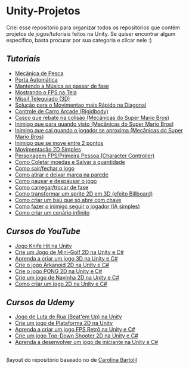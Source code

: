 # Unity-Projetos
Criei esse repositório para organizar todos os repositórios que contém projetos de jogos/tutoriais feitos na Unity. Se quiser encontrar algum específico, basta procurar por sua categoria e clicar nele :)
<br>
<h2><em>Tutoriais</em></h2>
<ul>
  <li><a href="https://github.com/GabrielChiarelli/mecanica-de-pesca-2d-tutorial-projeto-unity" target="_blank">Mecânica de Pesca</a></li>
  <li><a href="https://github.com/GabrielChiarelli/porta-automatica-tutorial-projeto-unity" target="_blank">Porta Automática</a></li>
  <li><a href="https://github.com/GabrielChiarelli/tutorial-mantendo-a-musica-entre-as-fases-projeto-unity">Mantendo a Música ao passar de fase</a></li>
  <li><a href="https://github.com/GabrielChiarelli/tutorial-mostrar-fps-na-tela-projeto-unity/tree/main">Mostrando o FPS na Tela</a></li>
  <li><a href="https://github.com/GabrielChiarelli/tutorial-missil-teleguiado-3d-projeto-unity">Míssil Teleguiado (3D)</li>
  <li><a href="https://github.com/GabrielChiarelli/tutorial-movimento-rapido-na-diagonal-projeto-unity/tree/main">Solução para o Movimentao mais Rápido na Diagonal</a></li>
  <li><a href="https://github.com/GabrielChiarelli/tutorial-controle-de-carro-arcade-rigidbody-3d-projeto-unity">Controle de Carro Arcade (Rigidbody)</a></li>
  <li><a href="https://github.com/GabrielChiarelli/tutorial-casco-que-rebate-2d">Casco que rebate na colisão (Mecânicas do Super Mario Bros)</a></li>
  <li><a href="https://github.com/GabrielChiarelli/tutorial-inimigo-que-para-quando-visto">Inimigo que para quando visto (Mecânicas do Super Mario Bros)</a></li>
  <li><a href="https://github.com/GabrielChiarelli/tutorial-inimigo-2d-bloco-que-cai">Inimigo que cai quando o jogador se aproxima (Mecânicas do Super Mario Bros)</a></li>
  <li><a href="https://github.com/GabrielChiarelli/tutorial-movimentacao-2d-do-inimigo-entre-pontos-projeto-unity">Inimigo que se move entre 2 pontos</a></li>
  <li><a href="https://github.com/GabrielChiarelli/tutorial-movimentacao-2d-simples-projeto-unity">Movimentação 2D Simples</a></li>
  <li><a href="https://github.com/GabrielChiarelli/tutorial-personagem-em-primeira-pessoa-fps-com-character-controller-projeto-unity">Personagem FPS/Primeira Pessoa (Character Controller)</li>
  <li><a href="https://github.com/GabrielChiarelli/tutorial-coletar-e-salvar-moedas-projeto-unity">Como Coletar moedas e Salvar a quantidade</a></li>
  <li><a href="https://github.com/GabrielChiarelli/tutorial-sair-do-jogo-projeto-unity">Como sair/fechar o jogo</a></li>
  <li><a href="https://github.com/GabrielChiarelli/tutorial-atirar-e-deixar-marca-projeto-unity">Como atirar e deixar marca na parede</a></li>
  <li><a href="https://github.com/GabrielChiarelli/tutorial-pausar-jogo-projeto-unity">Como pausar e despausar o jogo</a></li>
  <li><a href="https://github.com/GabrielChiarelli/tutorial-trocar-de-fase-projeto-unity">Como carregar/trocar de fase</a></li>
  <li><a href="https://github.com/GabrielChiarelli/tutorial-sprite-2d-em-3d-billboard-projeto-unity">Como transformar um sprite 2D em 3D (efeito Billboard)</a></li>
  <li><a href="https://github.com/GabrielChiarelli/tutorial-abrir-bau-com-chave-projeto-unity">Como criar um baú que só abre com chave</a></li>
  <li><a href="https://github.com/GabrielChiarelli/tutorial-inimigo-seguir-jogador-2d-ia-simples-projeto-unity">Como fazer o inimigo seguir o jogador (IA simples)</a></li>
  <li><a href="https://github.com/GabrielChiarelli/tutorial-cenario-2d-infinito-projeto-unity">Como criar um cenário infinito</a></li>
</ul>

<h2><em>Cursos do YouTube</em></h2>
<ul>
  <li><a href="https://github.com/GabrielChiarelli/curso-knife-hit-clone-projeto-unity">Jogo Knife Hit na Unity</a></li>
  <li><a href="https://github.com/GabrielChiarelli/curso-jogo-mini-golf-2d-projeto-unity">Crie um Jogo de Mini-Golf 2D na Unity e C#</a></li>
  <li><a href="https://github.com/GabrielChiarelli/curso-jogo-da-bolinha-3d-projeto-unity">Aprenda a criar um jogo 3D na Unity e C#</a></li>
  <li><a href="https://github.com/GabrielChiarelli/curso-jogo-arkanoid-2d-projeto-unity">Crie o jogo Arkanoid 2D na Unity e C#</a></li>
  <li><a href="https://github.com/GabrielChiarelli/curso-jogo-pong-2d-projeto-unity">Crie o jogo PONG 2D na Unity e C#</a></li>
  <li><a href="https://github.com/GabrielChiarelli/curso-jogo-de-navinha-2d-projeto-unity">Crie um jogo de Navinha 2D na Unity e C#</a></li>
  <li><a href="https://github.com/GabrielChiarelli/curso-jogo-da-bolinha-2d-projeto-unity">Como criar um jogo 2D na Unity e C#</a></li>
</ul>

<h2><em>Cursos da Udemy</em></h2>
<ul>
  <li><a href="https://github.com/GabrielChiarelli/curso-jogo-de-luta-de-rua-projeto-unity">Jogo de Luta de Rua (Beat'em Up) na Unity</a></li>
  <li><a href="https://github.com/GabrielChiarelli/curso-udemy-jogo-de-plataforma-2d-projeto-unity">Crie um jogo de Plataforma 2D na Unity</a></li>
  <li><a href="https://github.com/GabrielChiarelli/curso-udemy-jogo-fps-retro-projeto-unity">Aprenda a criar um jogo FPS Retrô na Unity e C#</a></li>
  <li><a href="https://github.com/GabrielChiarelli/curso-udemy-jogo-top-down-shooter-2d-projeto-unity">Crie um jogo Top-Down Shooter 2D na Unity e C#</a></li>
  <li><a href="https://github.com/GabrielChiarelli/curso-udemy-jogo-iniciante-2d-projeto-unity">Aprenda a desenvolver um jogo de iniciante na Unity e C#</a></li>
</ul>

<!-- <h2><em>Assets utilizados</em></h2> -->

<br>
(layout do repositório baseado no de <a href="https://github.com/lnbt07/Java-projects#projetos-de-web">Carolina Bartoli</a>)
